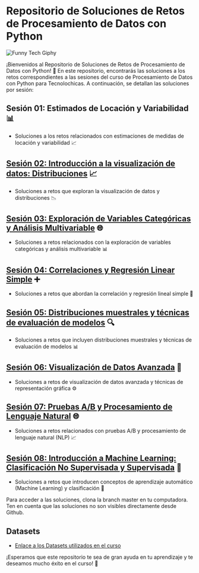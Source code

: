 # Repositorio de Soluciones de Retos de Procesamiento de Datos con Python

![Funny Tech Giphy](https://media.giphy.com/media/13HgwGsXF0aiGY/giphy.gif)

¡Bienvenidos al Repositorio de Soluciones de Retos de Procesamiento de Datos con Python! 🎉 En este repositorio, encontrarás las soluciones a los retos correspondientes a las sesiones del curso de Procesamiento de Datos con Python para Tecnolochicas. A continuación, se detallan las soluciones por sesión:

## Sesión 01: Estimados de Locación y Variabilidad 📊

- Soluciones a los retos relacionados con estimaciones de medidas de locación y variabilidad 📈

## [Sesión 02: Introducción a la visualización de datos: Distribuciones](sesion_2/) 📈

- Soluciones a retos que exploran la visualización de datos y distribuciones 📉

## [Sesión 03: Exploración de Variables Categóricas y Análisis Multivariable](sesion_3/) 🌐

- Soluciones a retos relacionados con la exploración de variables categóricas y análisis multivariable 📊

## [Sesión 04: Correlaciones y Regresión Linear Simple](sesion_4/) ➕

- Soluciones a retos que abordan la correlación y regresión lineal simple 🔄

## [Sesión 05: Distribuciones muestrales y técnicas de evaluación de modelos](sesion_5/) 🔍

- Soluciones a retos que incluyen distribuciones muestrales y técnicas de evaluación de modelos 📊

## [Sesión 06: Visualización de Datos Avanzada](sesion_6/) 🌟

- Soluciones a retos de visualización de datos avanzada y técnicas de representación gráfica ⚙️

## [Sesión 07: Pruebas A/B y Procesamiento de Lenguaje Natural](sesion_7/) 🌐

- Soluciones a retos relacionados con pruebas A/B y procesamiento de lenguaje natural (NLP) 📈

## [Sesión 08: Introducción a Machine Learning: Clasificación No Supervisada y Supervisada](sesion_8/) 🚀

- Soluciones a retos que introducen conceptos de aprendizaje automático (Machine Learning) y clasificación 🐍

Para acceder a las soluciones, clona la branch master en tu computadora. Ten en cuenta que las soluciones no son visibles directamente desde Github.

## Datasets

- [Enlace a los Datasets utilizados en el curso](https://bedu.org/blog/tecnologia/instalaciones-para-el-analisis-de-datos-con-python/)

¡Esperamos que este repositorio te sea de gran ayuda en tu aprendizaje y te deseamos mucho éxito en el curso! 🚀

